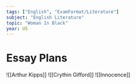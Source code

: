 ```yaml
---
tags: ["English", "ExamFormat/Literature"]
subject: "English Literature"
topic: "Woman In Black"
year: U5
---
```


# Essay Plans



![[Arthur Kipps]]
![[Crythin Gifford]]
![[Innocence]]